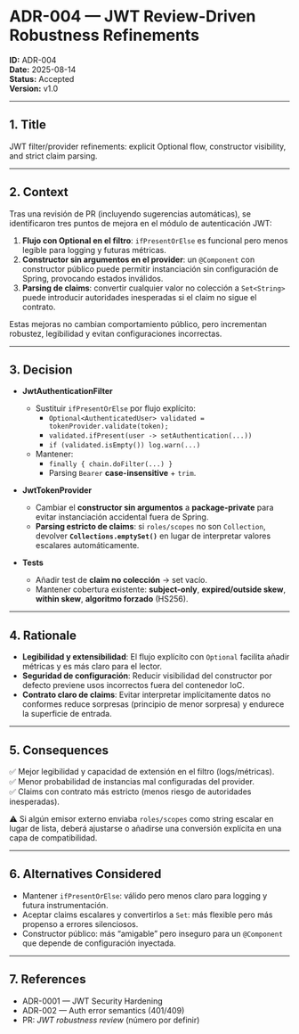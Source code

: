 # ADR-004 — JWT Review-Driven Robustness Refinements

**ID:** ADR-004  
**Date:** 2025-08-14  
**Status:** Accepted  
**Version:** v1.0

---

## 1. Title
JWT filter/provider refinements: explicit Optional flow, constructor visibility, and strict claim parsing.

---

## 2. Context
Tras una revisión de PR (incluyendo sugerencias automáticas), se identificaron tres puntos de mejora en el módulo de autenticación JWT:

1) **Flujo con Optional en el filtro**: `ifPresentOrElse` es funcional pero menos legible para logging y futuras métricas.  
2) **Constructor sin argumentos en el provider**: un `@Component` con constructor público puede permitir instanciación sin configuración de Spring, provocando estados inválidos.  
3) **Parsing de claims**: convertir cualquier valor no colección a `Set<String>` puede introducir autoridades inesperadas si el claim no sigue el contrato.

Estas mejoras no cambian comportamiento público, pero incrementan robustez, legibilidad y evitan configuraciones incorrectas.

---

## 3. Decision
- **JwtAuthenticationFilter**
  - Sustituir `ifPresentOrElse` por flujo explícito:
    - `Optional<AuthenticatedUser> validated = tokenProvider.validate(token);`
    - `validated.ifPresent(user -> setAuthentication(...))`
    - `if (validated.isEmpty()) log.warn(...)`
  - Mantener:
    - `finally { chain.doFilter(...) }`
    - Parsing `Bearer` **case-insensitive** + `trim`.

- **JwtTokenProvider**
  - Cambiar el **constructor sin argumentos** a **package-private** para evitar instanciación accidental fuera de Spring.
  - **Parsing estricto de claims**: si `roles/scopes` no son `Collection`, devolver **`Collections.emptySet()`** en lugar de interpretar valores escalares automáticamente.

- **Tests**
  - Añadir test de **claim no colección** → set vacío.
  - Mantener cobertura existente: **subject-only**, **expired/outside skew**, **within skew**, **algoritmo forzado** (HS256).

---

## 4. Rationale
- **Legibilidad y extensibilidad**: El flujo explícito con `Optional` facilita añadir métricas y es más claro para el lector.  
- **Seguridad de configuración**: Reducir visibilidad del constructor por defecto previene usos incorrectos fuera del contenedor IoC.  
- **Contrato claro de claims**: Evitar interpretar implícitamente datos no conformes reduce sorpresas (principio de menor sorpresa) y endurece la superficie de entrada.

---

## 5. Consequences
✅ Mejor legibilidad y capacidad de extensión en el filtro (logs/métricas).  
✅ Menor probabilidad de instancias mal configuradas del provider.  
✅ Claims con contrato más estricto (menos riesgo de autoridades inesperadas).

⚠️ Si algún emisor externo enviaba `roles/scopes` como string escalar en lugar de lista, deberá ajustarse o añadirse una conversión explícita en una capa de compatibilidad.

---

## 6. Alternatives Considered
- Mantener `ifPresentOrElse`: válido pero menos claro para logging y futura instrumentación.
- Aceptar claims escalares y convertirlos a `Set`: más flexible pero más propenso a errores silenciosos.
- Constructor público: más “amigable” pero inseguro para un `@Component` que depende de configuración inyectada.

---

## 7. References
- ADR-0001 — JWT Security Hardening  
- ADR-002 — Auth error semantics (401/409)  
- PR: *JWT robustness review* (número por definir)
